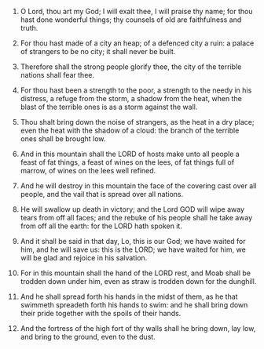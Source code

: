 1. O Lord, thou art my God; I will exalt thee, I will praise thy
name; for thou hast done wonderful things; thy counsels of old are
faithfulness and truth.

2. For thou hast made of a city an heap; of a defenced city a ruin:
a palace of strangers to be no city; it shall never be built.

3. Therefore shall the strong people glorify thee, the city of the
terrible nations shall fear thee.

4. For thou hast been a strength to the poor, a strength to the
needy in his distress, a refuge from the storm, a shadow from the
heat, when the blast of the terrible ones is as a storm against the
wall.

5. Thou shalt bring down the noise of strangers, as the heat in a
dry place; even the heat with the shadow of a cloud: the branch of the
terrible ones shall be brought low.

6. And in this mountain shall the LORD of hosts make unto all people
a feast of fat things, a feast of wines on the lees, of fat things
full of marrow, of wines on the lees well refined.

7. And he will destroy in this mountain the face of the covering
cast over all people, and the vail that is spread over all nations.

8. He will swallow up death in victory; and the Lord GOD will wipe
away tears from off all faces; and the rebuke of his people shall he
take away from off all the earth: for the LORD hath spoken it.

9. And it shall be said in that day, Lo, this is our God; we have
waited for him, and he will save us: this is the LORD; we have waited
for him, we will be glad and rejoice in his salvation.

10. For in this mountain shall the hand of the LORD rest, and Moab
shall be trodden down under him, even as straw is trodden down for the
dunghill.

11. And he shall spread forth his hands in the midst of them, as he
that swimmeth spreadeth forth his hands to swim: and he shall bring
down their pride together with the spoils of their hands.

12. And the fortress of the high fort of thy walls shall he bring
down, lay low, and bring to the ground, even to the dust.
